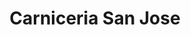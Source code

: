 ---
title: "Carniceria San Jose"
url: /zona-19-ciudad-de-guatemala/carniceria-san-jose/
shop: Metzgerei
---